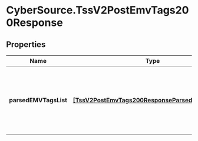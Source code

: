 # CyberSource.TssV2PostEmvTags200Response

## Properties
Name | Type | Description | Notes
------------ | ------------- | ------------- | -------------
**parsedEMVTagsList** | [**[TssV2PostEmvTags200ResponseParsedEMVTagsList]**](TssV2PostEmvTags200ResponseParsedEMVTagsList.md) | An array of objects (one per object in the passed emvDetailsList), each of which contains a fully parsed EMV string  | [optional] 


